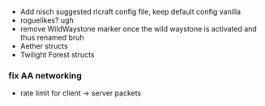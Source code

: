 - Add nisch suggested rlcraft config file, keep default config vanilla
- roguelikes? ugh
- remove WildWaystone marker once the wild waystone is activated and thus renamed bruh
- Aether structs
- Twilight Forest structs


### fix AA networking
  - rate limit for client -> server packets